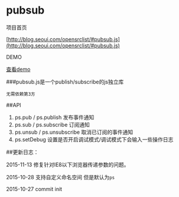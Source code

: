 # pubsub

 项目首页
 
 [http://blog.seoui.com/opensrclist/#pubsub.js](http://blog.seoui.com/opensrclist/#pubsub.js)

 DEMO


 <a href="http://peachyy.github.io/pubsub/" target="_blank">查看demo</a>


 
###pubsub.js是一个publish/subscribe的js独立库

`无需依赖第3方`

##API
 
1. ps.pub     /  ps.publish     发布事件通知
2. ps.sub    /   ps.subscribe   订阅通知
3. ps.unsub  /   ps.unsubscribe 取消已订阅的事件通知
4. ps.setDebug                  设置是否开启调试模式/调试模式下会输入一些操作日志

##更新日志：

2015-11-13  修复针对IE8以下浏览器传递参数的问题。

2015-10-28  支持自定义命名空间 但是默认为`ps`   

2015-10-27  commit init
